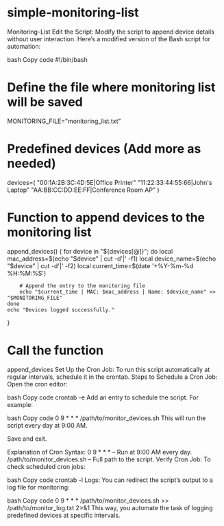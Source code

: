 # simple-monitoring-list
Monitoring-List
Edit the Script: Modify the script to append device details without user interaction.
Here’s a modified version of the Bash script for automation:

bash
Copy code
#!/bin/bash

# Define the file where monitoring list will be saved
MONITORING_FILE="monitoring_list.txt"

# Predefined devices (Add more as needed)
devices=(
    "00:1A:2B:3C:4D:5E|Office Printer"
    "11:22:33:44:55:66|John's Laptop"
    "AA:BB:CC:DD:EE:FF|Conference Room AP"
)

# Function to append devices to the monitoring list
append_devices() {
    for device in "${devices[@]}"; do
        local mac_address=$(echo "$device" | cut -d'|' -f1)
        local device_name=$(echo "$device" | cut -d'|' -f2)
        local current_time=$(date '+%Y-%m-%d %H:%M:%S')

        # Append the entry to the monitoring file
        echo "$current_time | MAC: $mac_address | Name: $device_name" >> "$MONITORING_FILE"
    done
    echo "Devices logged successfully."
}

# Call the function
append_devices
Set Up the Cron Job: To run this script automatically at regular intervals, schedule it in the crontab.
Steps to Schedule a Cron Job:
Open the cron editor:

bash
Copy code
crontab -e
Add an entry to schedule the script. For example:

bash
Copy code
0 9 * * * /path/to/monitor_devices.sh
This will run the script every day at 9:00 AM.

Save and exit.

Explanation of Cron Syntax:
0 9 * * * – Run at 9:00 AM every day.
/path/to/monitor_devices.sh – Full path to the script.
Verify Cron Job:
To check scheduled cron jobs:

bash
Copy code
crontab -l
Logs:
You can redirect the script’s output to a log file for monitoring:

bash
Copy code
0 9 * * * /path/to/monitor_devices.sh >> /path/to/monitor_log.txt 2>&1
This way, you automate the task of logging predefined devices at specific intervals.
